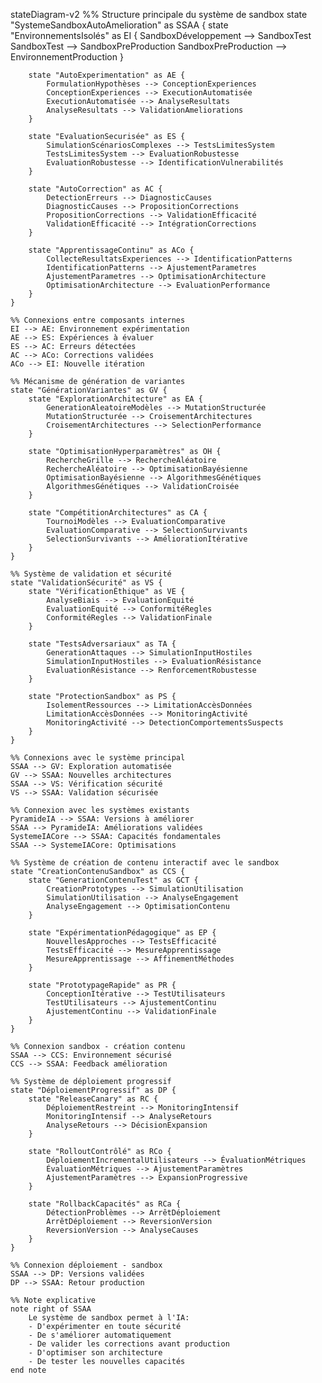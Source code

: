 stateDiagram-v2
    %% Structure principale du système de sandbox
    state "SystemeSandboxAutoAmelioration" as SSAA {
        state "EnvironnementsIsolés" as EI {
            SandboxDéveloppement --> SandboxTest
            SandboxTest --> SandboxPreProduction
            SandboxPreProduction --> EnvironnementProduction
        }
        
        state "AutoExperimentation" as AE {
            FormulationHypothèses --> ConceptionExperiences
            ConceptionExperiences --> ExecutionAutomatisée
            ExecutionAutomatisée --> AnalyseResultats
            AnalyseResultats --> ValidationAmeliorations
        }
        
        state "EvaluationSecurisée" as ES {
            SimulationScénariosComplexes --> TestsLimitesSystem
            TestsLimitesSystem --> EvaluationRobustesse
            EvaluationRobustesse --> IdentificationVulnerabilités
        }
        
        state "AutoCorrection" as AC {
            DetectionErreurs --> DiagnosticCauses
            DiagnosticCauses --> PropositionCorrections
            PropositionCorrections --> ValidationEfficacité
            ValidationEfficacité --> IntégrationCorrections
        }
        
        state "ApprentissageContinu" as ACo {
            CollecteResultatsExperiences --> IdentificationPatterns
            IdentificationPatterns --> AjustementParametres
            AjustementParametres --> OptimisationArchitecture
            OptimisationArchitecture --> EvaluationPerformance
        }
    }
    
    %% Connexions entre composants internes
    EI --> AE: Environnement expérimentation
    AE --> ES: Expériences à évaluer
    ES --> AC: Erreurs détectées
    AC --> ACo: Corrections validées
    ACo --> EI: Nouvelle itération
    
    %% Mécanisme de génération de variantes
    state "GénérationVariantes" as GV {
        state "ExplorationArchitecture" as EA {
            GenerationAleatoireModèles --> MutationStructurée
            MutationStructurée --> CroisementArchitectures
            CroisementArchitectures --> SelectionPerformance
        }
        
        state "OptimisationHyperparamètres" as OH {
            RechercheGrille --> RechercheAléatoire
            RechercheAléatoire --> OptimisationBayésienne
            OptimisationBayésienne --> AlgorithmesGénétiques
            AlgorithmesGénétiques --> ValidationCroisée
        }
        
        state "CompétitionArchitectures" as CA {
            TournoiModèles --> EvaluationComparative
            EvaluationComparative --> SelectionSurvivants
            SelectionSurvivants --> AméliorationItérative
        }
    }
    
    %% Système de validation et sécurité
    state "ValidationSécurité" as VS {
        state "VérificationÉthique" as VE {
            AnalyseBiais --> EvaluationEquité
            EvaluationEquité --> ConformitéRegles
            ConformitéRegles --> ValidationFinale
        }
        
        state "TestsAdversariaux" as TA {
            GenerationAttaques --> SimulationInputHostiles
            SimulationInputHostiles --> EvaluationRésistance
            EvaluationRésistance --> RenforcementRobustesse
        }
        
        state "ProtectionSandbox" as PS {
            IsolementRessources --> LimitationAccèsDonnées
            LimitationAccèsDonnées --> MonitoringActivité
            MonitoringActivité --> DetectionComportementsSuspects
        }
    }
    
    %% Connexions avec le système principal
    SSAA --> GV: Exploration automatisée
    GV --> SSAA: Nouvelles architectures
    SSAA --> VS: Vérification sécurité
    VS --> SSAA: Validation sécurisée
    
    %% Connexion avec les systèmes existants
    PyramideIA --> SSAA: Versions à améliorer
    SSAA --> PyramideIA: Améliorations validées
    SystemeIACore --> SSAA: Capacités fondamentales
    SSAA --> SystemeIACore: Optimisations
    
    %% Système de création de contenu interactif avec le sandbox
    state "CreationContenuSandbox" as CCS {
        state "GenerationContenuTest" as GCT {
            CreationPrototypes --> SimulationUtilisation
            SimulationUtilisation --> AnalyseEngagement
            AnalyseEngagement --> OptimisationContenu
        }
        
        state "ExpérimentationPédagogique" as EP {
            NouvellesApproches --> TestsEfficacité
            TestsEfficacité --> MesureApprentissage
            MesureApprentissage --> AffinementMéthodes
        }
        
        state "PrototypageRapide" as PR {
            ConceptionItérative --> TestUtilisateurs
            TestUtilisateurs --> AjustementContinu
            AjustementContinu --> ValidationFinale
        }
    }
    
    %% Connexion sandbox - création contenu
    SSAA --> CCS: Environnement sécurisé
    CCS --> SSAA: Feedback amélioration
    
    %% Système de déploiement progressif
    state "DéploiementProgressif" as DP {
        state "ReleaseCanary" as RC {
            DéploiementRestreint --> MonitoringIntensif
            MonitoringIntensif --> AnalyseRetours
            AnalyseRetours --> DécisionExpansion
        }
        
        state "RolloutContrôlé" as RCo {
            DéploiementIncrementalUtilisateurs --> ÉvaluationMétriques
            ÉvaluationMétriques --> AjustementParamètres
            AjustementParamètres --> ExpansionProgressive
        }
        
        state "RollbackCapacités" as RCa {
            DétectionProblèmes --> ArrêtDéploiement
            ArrêtDéploiement --> ReversionVersion
            ReversionVersion --> AnalyseCauses
        }
    }
    
    %% Connexion déploiement - sandbox
    SSAA --> DP: Versions validées
    DP --> SSAA: Retour production
    
    %% Note explicative
    note right of SSAA
        Le système de sandbox permet à l'IA:
        - D'expérimenter en toute sécurité
        - De s'améliorer automatiquement
        - De valider les corrections avant production
        - D'optimiser son architecture
        - De tester les nouvelles capacités
    end note